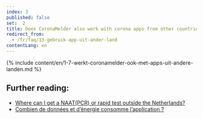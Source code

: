 ```yaml
---
index: 3
published: false
set:  2
title: Does CoronaMelder also work with corona apps from other countries?
redirect_from: 
  - /fr/faq/13-gebruik-app-uit-ander-land
contentLang: en
---
```

{% include content/en/1-7-werkt-coronamelder-ook-met-apps-uit-andere-landen.md %}

## Further reading:

- <a href="https://www.netherlandsworldwide.nl/documents/frequently-asked-questions/where-can-i-get-a-pcr-or-rapid-test-outside-the-netherlands" lang="en" hreflang="en">Where can I get a NAAT(PCR) or rapid test outside the Netherlands?</a>
- <a href="/{{page.lang}}/faq/2-2-hoeveel-data-en-stroom-gebruikt-de-app">Combien de données et d’énergie consomme l’application ?</a>
